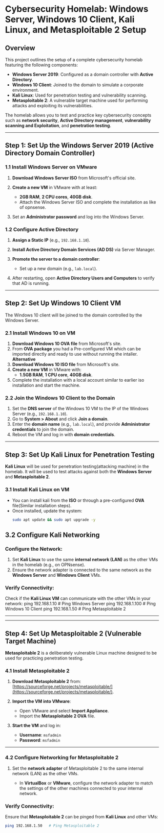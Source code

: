 # Cybersecurity Homelab: Windows Server, Windows 10 Client, Kali Linux, and Metasploitable 2 Setup

## Overview

This project outlines the setup of a complete cybersecurity homelab featuring the following components:
- **Windows Server 2019**: Configured as a domain controller with **Active Directory**.
- **Windows 10 Client**: Joined to the domain to simulate a corporate environment.
- **Kali Linux**: Used for penetration testing and vulnerability scanning.
- **Metasploitable 2**: A vulnerable target machine used for performing attacks and exploiting its vulnerabilities.

The homelab allows you to test and practice key cybersecurity concepts such as **network security**, **Active Directory management**, **vulnerability scanning and Exploitation**, and **penetration testing**.

---

## Step 1: Set Up the Windows Server 2019 (Active Directory Domain Controller)

### 1.1 Install Windows Server on VMware

1. **Download Windows Server ISO** from Microsoft's official site.
2. **Create a new VM** in VMware with at least:
   - **2GB RAM**, **2 CPU cores**, **40GB disk**.
   - Attach the Windows Server ISO and complete the installation as like of opnsense.

3. Set an **Administrator password** and log into the Windows Server.

### 1.2 Configure Active Directory

1. **Assign a Static IP** (e.g., `192.168.1.10`).
2. **Install Active Directory Domain Services (AD DS)** via Server Manager.
3. **Promote the server to a domain controller**:
   - Set up a new domain (e.g., `lab.local`).

4. After restarting, open **Active Directory Users and Computers** to verify that AD is running.

---

## Step 2: Set Up Windows 10 Client VM

The Windows 10 client will be joined to the domain controlled by the Windows Server.

### 2.1 Install Windows 10 on VM

1. **Download Windows 10 OVA file** from Microsoft's site.
2. From **OVA package** you had a Pre-configured VM which can be imported directly and ready to use without running the intaller.
**Alternative**
1. **Download Windows 10 ISO file** from Microsoft's site.
2. **Create a new VM** in VMware with:
   - **1.5GB RAM**, **1 CPU core**, **40GB disk**.
3. Complete the installation with a local account similar to earlier iso installation and start the machine.

### 2.2 Join the Windows 10 Client to the Domain

1. Set the **DNS server** of the Windows 10 VM to the IP of the Windows Server (e.g., `192.168.1.10`).
2. Go to **System > About** and click **Join a domain**.
3. Enter the **domain name** (e.g., `lab.local`), and provide **Administrator credentials** to join the domain.
4. Reboot the VM and log in with **domain credentials**.

---

## Step 3: Set Up Kali Linux for Penetration Testing

**Kali Linux** will be used for penetration testing(attacking machine) in the homelab. It will be used to test attacks against both the **Windows Server** and **Metasploitable 2**.

### 3.1 Install Kali Linux on VM
- You can install kali from the **ISO** or through a pre-configured **OVA** file(Similar installation steps).
- Once installed, update the system:
   ```bash
   sudo apt update && sudo apt upgrade -y
## 3.2 Configure Kali Networking

### Configure the Network:

1. Set **Kali Linux** to use the same **internal network (LAN)** as the other VMs in the homelab (e.g., on OPNsense).
2. Ensure the network adapter is connected to the same network as the **Windows Server** and **Windows Client** VMs.

### Verify Connectivity:

Check if the **Kali Linux VM** can communicate with the other VMs in your network:
ping 192.168.1.10   # Ping Windows Server
ping 192.168.1.100  # Ping Windows 10 Client
ping 192.168.1.50   # Ping Metasploitable 2


---
---

## Step 4: Set Up Metasploitable 2 (Vulnerable Target Machine)

**Metasploitable 2** is a deliberately vulnerable Linux machine designed to be used for practicing penetration testing.

### 4.1 Install Metasploitable 2

1. **Download Metasploitable 2** from: [https://sourceforge.net/projects/metasploitable/](https://sourceforge.net/projects/metasploitable/).

2. **Import the VM into VMware**:
   - Open VMware and select **Import Appliance**.
   - Import the **Metasploitable 2 OVA** file.

3. **Start the VM** and log in:
   - **Username**: `msfadmin`
   - **Password**: `msfadmin`

---

### 4.2 Configure Networking for Metasploitable 2

1. Set the **network adapter** of Metasploitable 2 to the same internal network (LAN) as the other VMs.

   - In **VirtualBox** or **VMware**, configure the network adapter to match the settings of the other machines connected to your internal network.

### Verify Connectivity:

Ensure that **Metasploitable 2** can be pinged from **Kali Linux** and other VMs:
```bash
ping 192.168.1.50   # Ping Metasploitable 2
